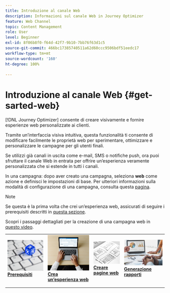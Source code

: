 ```yaml
---
title: Introduzione al canale Web
description: Informazioni sul canale Web in Journey Optimizer
feature: Web Channel
topic: Content Management
role: User
level: Beginner
exl-id: 8f06b8f0-f64d-42f7-9b10-7bb76f63d1c5
source-git-commit: 466bc17385740511a62d60ccc9506bdf51eedc17
workflow-type: tm+mt
source-wordcount: '160'
ht-degree: 100%

---
```


# Introduzione al canale Web {#get-sarted-web}

[!DNL Journey Optimizer] consente di creare visivamente e fornire esperienze web personalizzate ai clienti.

Tramite un’interfaccia visiva intuitiva, questa funzionalità ti consente di modificare facilmente le proprietà web per sperimentare, ottimizzare e personalizzare le campagne per gli utenti finali.

Se utilizzi già canali in uscita come e-mail, SMS o notifiche push, ora puoi sfruttare il canale Web in entrata per offrire un’esperienza veramente personalizzata che si estende in tutti i canali.

In una campagna: dopo aver creato una campagna, seleziona **web** come azione e definisci le impostazioni di base. Per ulteriori informazioni sulla modalità di configurazione di una campagna, consulta questa [pagina](../campaigns/create-campaign.md#configure).

>[!NOTE]
>
>Se questa è la prima volta che crei un’esperienza web, assicurati di seguire i prerequisiti descritti in [questa sezione](web-prerequisites.md).

Scopri i passaggi dettagliati per la creazione di una campagna web in [questo video](create-web.md#video).

<table style="table-layout:fixed"><tr style="border: 0;">
<td>
<a href="web-prerequisites.md">
<img alt="Lead" src="../assets/do-not-localize/web-prerequisites.jpg">
</a>
<div><a href="web-prerequisites.md"><strong>Prerequisiti</strong>
</div>
<p>
</td>
<td>
<a href="create-web.md">
<img alt="Non frequente" src="../assets/do-not-localize/web-create.jpg">
</a>
<div>
<a href="create-web.md"><strong>Crea un’esperienza web</strong></a>
</div>
<p></td>
<td>
<a href="author-web.md">
<img alt="Convalida" src="../assets/do-not-localize/web-design.jpg">
</a>
<div>
<a href="author-web.md"><strong>Creare pagine web</strong></a>
</div>
<p>
</td>
<td>
<a href="../reports/campaign-global-report.md#web-tab.md">
<img alt="Convalida" src="../assets/do-not-localize/web-reporting.jpg">
</a>
<div>
<a href="../reports/campaign-global-report.md#web-tab"><strong>Generazione rapporti</strong></a>
</div>
<p>
</td>
</tr></table>


